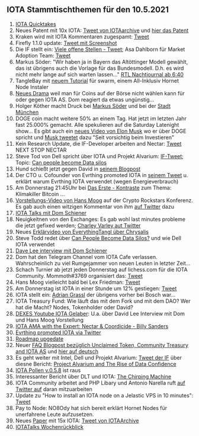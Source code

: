 ## IOTA Stammtischthemen für den 10.5.2021

1. [IOTA Quicktakes](https://www.youtube.com/watch?v=2RAXAu0JfbU)
2. Neues Patent mit 10x IOTA: [Tweet von IOTAarchive](https://twitter.com/_iotaarchive/status/1389469593006223362?s=19) und [hier das Patent](https://arxiv.org/pdf/2103.10074.pdf)
3. Kraken wird mit IOTA Kommentaren zugespamt: [Tweet](https://twitter.com/krakenfx/status/1388139007293407234?s=20)
4. Firefly 1.1.0 update: [Tweet mit Screenshot](https://twitter.com/Vrom14286662/status/1389472628587573249?s=20)
5. Die IF stellt ein: [Viele offene Stellen - Tweet](https://twitter.com/iota/status/1389521446460928001?s=20); Asa Dahlborn für Market Adoption Team: [Tweet](https://twitter.com/iota/status/1389882631458787328?s=20)
6. Markus Söder: "Wir haben ja in Bayern das Altöttinger Modell gewählt, das ist übrigens auch die Vorlage für das Bundesmodell. D.h. es wird nicht mehr lange auf sich warten lassen..." [RTL Nachtjournal ab 6:40](https://www.tvnow.de/shows/rtl-nachtjournal-290/2021-05/episode-85-sendung-vom-05-05-2021-4049374?utm_source=rtl&utm_medium=owned&utm_campaign=right_rail&utm_term=rtl-nachtjournal)
7. TangleBay mit [neuem Tutorial](https://tanglebay.com/swarm/) für swarm, einem All-Inklusiv Hornet Node Instaler
8. [Neues Drama](https://www.reddit.com/r/IOTAmarkets/comments/n4wj00/yikes_dom_i_want_to_keep_holding_iota_but_youre/?utm_source=share&utm_medium=ios_app&utm_name=iossmf) weil man für Coins auf der Börse nicht wählen kann für oder gegen IOTA AS. Dom reagiert da etwas ungünstig...
9. Holger Köther macht Druck bei [Markus Söder](https://twitter.com/HolgerKoether/status/1389839813046644739?s=20) und bei der [Stadt München](https://twitter.com/HolgerKoether/status/1389841658741657603?s=20)
10. DOGE coin macht weitere 50% an einem Tag. Hat jetzt im letzten Jahr fast 25.000% gemacht. Alle spekulieren auf die Saturday Latenight show... Es gibt auch ein [neues Video von Elon Musk](https://www.youtube.com/watch?app=desktop&v=u_U_dOOI9us) wo er über DOGE spricht und [Musk tweetet](https://twitter.com/elonmusk/status/1390522866979033092?s=20) dazu "Seit vorsichtig beim Investieren"
11. Kein Research Update, die IF-Developer arbeiten and Nectar: [Tweet](https://twitter.com/iota/status/1389248553248251908) NEXT STOP NECTAR
12. Steve Tod von Dell spricht über IOTA und Projekt Alvarium: [IF-Tweet](https://twitter.com/iota/status/1389988368633810949?s=20); Topic: [Can people become Data silos](https://www.delltechnologies.com/en-us/events/delltechnologiesworld/sessions.htm#/schedule/all/filter/all/text/silo/session/909)
13. Hund schießt jetzt gegen David in [seinem Blogpost](https://hund-research.medium.com/dear-david-s%C3%B8nsteb%C3%B8-2474582d3e57)
14. Der CTO u. Cofounder von Evrthing promoted IOTA in [seinem Tweet](https://twitter.com/domguinard/status/1390215269377773575?s=20) u. erklärt warum Evrthing IOTA verwendet (wegen Energieverbrauch)
15. Am Donnerstag 21:45Uhr bei [Das Erste - Kontraste](https://youtu.be/CzedP0z1HSo?t=1478) zum Thema: Klimakiller Bitcoin ...
16. [Vorstellungs-Video von Hans Moog](https://www.youtube.com/watch?v=lDE_Xl1t3mQ) auf der Crypto Rockstars Konferenz. Es gab auch einen witzigen Kommentar von ihm [auf Twitter](https://twitter.com/hus_qy/status/1390403534252806146?s=20) dazu
17. [IOTA Talks mit Dom Schiener](https://www.youtube.com/watch?v=P7wwCRqnKF8&feature=youtu.be)
18. Neuigkeitnen von den Exchanges: Es gab wohl last minutes probleme die jetzt gefixed werden; [Charley Varley aut Twitter](https://twitter.com/c_varley/status/1390352767596863491?s=19)
19. Neues [Erklärvideo von EverythingTangl über Chrysalis](https://www.youtube.com/watch?v=4X6TqN6lQhs)
20. Steve Todd redet über [Can People Become Data Silos?](https://www.youtube.com/watch?v=rsQedZUmWd0) und wie Dell IOTA verwendet
21. [Dave Lee interview mit Dom Schiener](https://www.youtube.com/watch?v=OoSCIf1Q_Q8)
22. Dom hat den Telegram Channel vom IOTA Cafe verlassen. Wahrscheinlich zu viel Rumgejammer von neuen Leuten in letzter Zeit...
23. Schach Turnier ab jetzt jeden Donnerstag auf lichess.com für die IOTA Community. Mommoth#3769 organisiert das: [Tweet](https://twitter.com/Vrom14286662/status/1390573700890734598?s=19)
24. Hans Moog vielleicht bald bei Lex Friedman: [Tweet](https://twitter.com/Vrom14286662/status/1390410823479222289?s=20)
25. Am Donnerstag ist IOTA in einer Stunde um 12% gestiegen: [Tweet](https://twitter.com/Vrom14286662/status/1390402351920472066?s=20)
26. IOTA stellt ein: [Adrian Grassl](https://blog.iota.org/welcome-adrian-grassl-to-the-iota-foundation/) der übrigens vorher bei Bosch war...
27. IOTA Treasury Fund: Wie läuft das mit dem Fork und mit dem DAO? Wer hat die Macht? Nodes, Tokenholder oder David?
28. [DEXES Youtube IOTA Gelaber](https://www.youtube.com/watch?v=U9jCIDC3FJA&feature=youtu.be): U.a. über David Lee Interview mit Dom und Hans Moog Vorstellung
29. [IOTA AMA with the Expert: Nectar & Coordicide - Billy Sanders](https://www.youtube.com/watch?v=DZHrl6Md0fc)
30. [Evrthing promoted IOTA via Twitter](https://twitter.com/EVRYTHNG/status/1390615390145978372?s=20)
31. [Roadmap upgedate](https://roadmap.iota.org/)
32. Neuer [FAQ Blogpost bezüglich Unclaimed Token, Community Treasury and IOTA AS](https://blog.iota.org/unclaimed-tokens-community-treasury-and-iota-as-faq/) und [hier auf deutsch](https://iota-einsteiger-guide.de/iota-unclaimed-tokens-faq.html)
33. Es geht weiter mit Intel, Dell und Projekt Alvarium: [Tweet der IF](https://twitter.com/iota/status/1390706752824483841?s=20) über diesne Bericht: [Project Alvarium and The Rise of Data Confidence](https://www.cio.com/article/3617917/project-alvarium-and-the-rise-of-data-confidence.html)
34. [IOTA Pollen v.0.5.8](https://twitter.com/AngeloCapossele/status/1390710916996599808?s=19) ist raus
35. Interessanter Bericht über DLT und IOTA: [The Chirping Machine](https://b0rg.medium.com/the-chirping-machine-4c73269c2871)
36. IOTA Community arbeitet and PHP Libary und Antonio Narella ruft [auf Twitter auf](https://twitter.com/antonionardella/status/1391392206980886537?s=19) daran mitzuarbeiten
37. Update zu "How to install an IOTA node on a Jelastic VPS in 10 minutes": [Tweet](https://twitter.com/IotaSonic/status/1391370897559273475?s=19)
38. Pay to Node: NO8Ody hat sich bereit erklärt Hornet Nodes für unerfahrene Leute aufzusetzen. 
39. Neues [Paper](https://arxiv.org/pdf/2104.13813.pdf) mit 15x IOTA: [Tweet von IOTAArchive](https://twitter.com/_iotaarchive/status/1391639893261099008?s=19)
40. [IOTATalks Wochenrückblick](https://www.iota-talk.com/index.php?article/87-wochenr%C3%BCckblick-vom-2-bis-8-mai-2021/)
